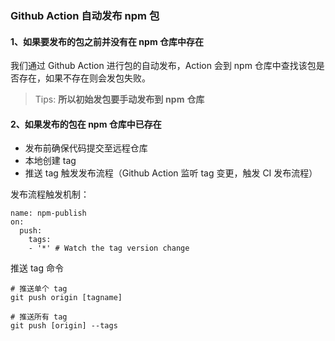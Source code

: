 ### Github Action 自动发布 npm 包

#### 1、如果要发布的包之前并没有在 npm 仓库中存在

我们通过 Github Action 进行包的自动发布，Action 会到 npm 仓库中查找该包是否存在，如果不存在则会发包失败。

> Tips: **所以初始发包要手动发布到** **npm** **仓库**

#### 2、如果发布的包在 npm 仓库中已存在

- 发布前确保代码提交至远程仓库
- 本地创建 tag
- 推送 tag 触发发布流程（Github Action 监听 tag 变更，触发 CI 发布流程）

发布流程触发机制：

```shell
name: npm-publish
on:
  push:
    tags:
    - '*' # Watch the tag version change
```

推送 tag 命令

```shell
# 推送单个 tag
git push origin [tagname]

# 推送所有 tag
git push [origin] --tags
```
